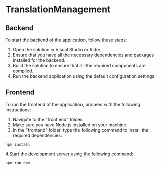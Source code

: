 # TranslationManagement

## Backend

To start the backend of the application, follow these steps:

1. Open the solution in Visual Studio or Rider.
2. Ensure that you have all the necessary dependencies and packages installed for the backend.
3. Build the solution to ensure that all the required components are compiled.
4. Run the backend application using the default configuration settings.

## Frontend

To run the frontend of the application, proceed with the following instructions:

1. Navigate to the "front end" folder.
2. Make sure you have Node.js installed on your machine.
3. In the "frontend" folder, type the following command to install the required dependencies:
```
npm install
```
4.Start the development server using the following command:
```
npm run dev
```
